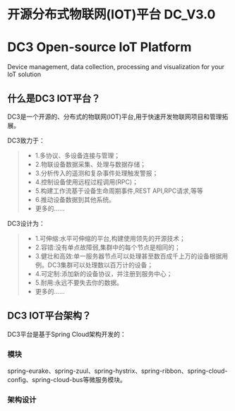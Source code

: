 # 开源分布式物联网(IOT)平台 DC_V3.0
# DC3 Open-source IoT Platform

Device management, data collection, processing and visualization for your IoT solution
 
 ## 什么是DC3 IOT平台？
 
 DC3是一个开源的、分布式的物联网(IOT)平台,用于快速开发物联网项目和管理拓展。
 
 DC3致力于：
 
> * 1.多协议、多设备连接与管理；
> * 2.物联设备数据采集、处理与数据存储；
> * 3.分析传入的遥测和复杂事件处理触发警报；
> * 4.控制设备使用远程过程调用(RPC)；
> * 5.构建工作流基于设备生命周期事件,REST API,RPC请求,等等
> * 6.推动设备数据到其他系统。
> * 更多的……

DC3设计为：

> * 1.可伸缩:水平可伸缩的平台,构建使用领先的开源技术；
> * 2.容错:没有单点故障弱,集群中的每个节点是相同的；
> * 3.健壮和高效:单一服务器节点可以处理甚至数百成千上万的设备根据用例。DC3集群可以处理数以百万计的设备；
> * 4.可定制:添加新的设备协议，并注册到服务中心；
> * 5.耐用:永远不要失去你的数据。
> * 更多的……
 
## DC3 IOT平台架构？

DC3平台是基于Spring Cloud架构开发的：

### 模块

spring-eurake、spring-zuul、spring-hystrix、spring-ribbon、spring-cloud-config、spring-cloud-bus等微服务模块。

### 架构设计



